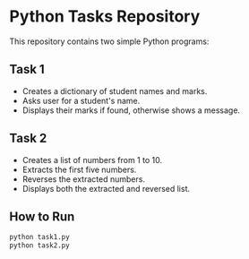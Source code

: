 # Python Tasks Repository

This repository contains two simple Python programs:

## Task 1
- Creates a dictionary of student names and marks.
- Asks user for a student's name.
- Displays their marks if found, otherwise shows a message.

## Task 2
- Creates a list of numbers from 1 to 10.
- Extracts the first five numbers.
- Reverses the extracted numbers.
- Displays both the extracted and reversed list.

## How to Run
```bash
python task1.py
python task2.py

